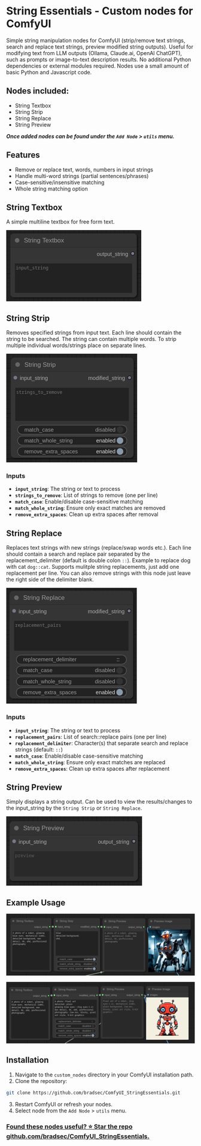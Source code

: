 # String Essentials - Custom nodes for ComfyUI

Simple string manipulation nodes for ComfyUI (strip/remove text strings, search and replace text strings, preview modified string outputs). Useful for modifying text from LLM outputs (Ollama, Claude.ai, OpenAI ChatGPT), such as prompts or image-to-text description results. No additional Python dependencies or external modules required. Nodes use a small amount of basic Python and Javascript code.

## Nodes included:

- String Textbox
- String Strip
- String Replace
- String Preview

***Once added nodes can be found under the `Add Node` > `utils` menu.***

## Features
- Remove or replace text, words, numbers in input strings
- Handle multi-word strings (partial sentences/phrases)
- Case-sensitive/insensitive matching
- Whole string matching option

## String Textbox
A simple multiline textbox for free form text.  
  
![stringtextbox](images/stringtextbox.png)  
  
## String Strip
Removes specified strings from input text. Each line should contain the string to be searched. The string can contain multiple words. To strip multiple individual words/strings place on separate lines.

![stringstrip](images/stringstrip.png)

### Inputs
- **`input_string`**: The string or text to process
- **`strings_to_remove`**: List of strings to remove (one per line)
- **`match_case`**: Enable/disable case-sensitive matching
- **`match_whole_string`**: Ensure only exact matches are removed
- **`remove_extra_spaces`**: Clean up extra spaces after removal

## String Replace
Replaces text strings with new strings (replace/swap words etc.). Each line should contain a search and replace pair separated by the replacement_delimiter (default is double colon `::`). Example to replace dog with cat `dog::cat`. Supports mulitple string replacements, just add one replacement per line. You can also remove strings with this node just leave the right side of the delimiter blank.

![stringreplace](images/stringreplace.png)

### Inputs
- **`input_string`**: The string or text to process
- **`replacement_pairs`**: List of search::replace pairs (one per line)
- **`replacement_delimiter`**: Character(s) that separate search and replace strings (default: `::`)
- **`match_case`**: Enable/disable case-sensitive matching
- **`match_whole_string`**: Ensure only exact matches are replaced
- **`remove_extra_spaces`**: Clean up extra spaces after replacement

## String Preview
Simply displays a string output. Can be used to view the results/changes to the input_string by the `String Strip` or `String Replace`.  
  
![stringpreview](images/stringpreview.png)
  
## Example Usage  
  
![exampleusage](images/examplestrip.png)  
  
![exampleusage](images/examplereplace.png)

## Installation
1. Navigate to the `custom_nodes` directory in your ComfyUI installation path.
2. Clone the repository:
```bash
git clone https://github.com/bradsec/ComfyUI_StringEssentials.git
```
3. Restart ComfyUI or refresh your nodes.
4. Select node from the `Add Node` > `utils` menu.


### [Found these nodes useful? ⭐ Star the repo github.com/bradsec/ComfyUI_StringEssentials.](https://github.com/bradsec/ComfyUI_StringEssentials "BRADSEC ComfyUI_StringEssentials")

